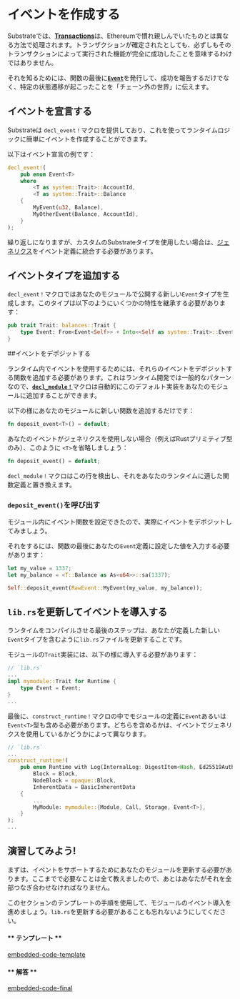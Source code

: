 イベントを作成する
===

Substrateでは、[**Transactions**](https://docs.substrate.dev/docs/glossary#section-transaction)は、Ethereumで慣れ親しんでいたものとは異なる方法で処理されます。トランザクションが確定されたとしても、必ずしもそのトランザクションによって実行された機能が完全に成功したことを意味するわけではありません。

それを知るためには、関数の最後に[**`Event`**](https://docs.substrate.dev/docs/glossary#section-events)を発行して、成功を報告するだけでなく、特定の状態遷移が起こったことを「チェーン外の世界」に伝えます。

## イベントを宣言する

Substrateは `decl_event！`マクロを提供しており、これを使ってランタイムロジックに簡単にイベントを作成することができます。

以下はイベント宣言の例です：

```rust
decl_event!(
    pub enum Event<T>
    where
        <T as system::Trait>::AccountId,
        <T as system::Trait>::Balance
    {
        MyEvent(u32, Balance),
        MyOtherEvent(Balance, AccountId),
    }
);
```

繰り返しになりますが、カスタムのSubstrateタイプを使用したい場合は、[ジェネリクス](https://doc.rust-jp.rs/the-rust-programming-language-ja/1.6/book/generics.html)をイベント定義に統合する必要があります。

## イベントタイプを追加する

`decl_event！`マクロではあなたのモジュールで公開する新しい`Event`タイプを生成します。このタイプは以下のようにいくつかの特性を継承する必要があります：

```rust
pub trait Trait: balances::Trait {
    type Event: From<Event<Self>> + Into<<Self as system::Trait>::Event>;
}
```

##イベントをデポジットする

ランタイム内でイベントを使用するためには、それらのイベントをデポジットする関数を追加する必要があります。これはランタイム開発では一般的なパターンなので、[**`decl_module！`**](https://github.com/paritytech/wiki/pull/272)マクロは自動的にこのデフォルト実装をあなたのモジュールに追加することができます。

以下の様にあなたのモジュールに新しい関数を追加するだけです：

```rust
fn deposit_event<T>() = default;
```

あなたのイベントがジェネリクスを使用しない場合（例えばRustプリミティブ型のみ）、このように `<T>`を省略しましょう：

```rust
fn deposit_event() = default;
```

`decl_module！`マクロはこの行を検出し、それをあなたのランタイムに適した関数定義と置き換えます。

### `deposit_event()`を呼び出す

モジュール内にイベント関数を設定できたので、実際にイベントをデポジットしてみましょう。

それをするには、関数の最後にあなたの`Event`定義に設定した値を入力する必要があります：

```rust
let my_value = 1337;
let my_balance = <T::Balance as As<u64>>::sa(1337);

Self::deposit_event(RawEvent::MyEvent(my_value, my_balance));
```

## `lib.rs`を更新してイベントを導入する

ランタイムをコンパイルさせる最後のステップは、あなたが定義した新しい`Event`タイプを含むように`lib.rs`ファイルを更新することです。

モジュールの`Trait`実装には、以下の様に導入する必要があります：

```rust
// `lib.rs`
...
impl mymodule::Trait for Runtime {
    type Event = Event;
}
...
```

最後に、`construct_runtime！`マクロの中でモジュールの定義に`Event`あるいは`Event<T>`型も含める必要があります。どちらを含めるかは、イベントでジェネリクスを使用しているかどうかによって異なります。

```rust
// `lib.rs`
...
construct_runtime!(
    pub enum Runtime with Log(InternalLog: DigestItem<Hash, Ed25519AuthorityId>) where
        Block = Block,
        NodeBlock = opaque::Block,
        InherentData = BasicInherentData
    {
        ...
        MyModule: mymodule::{Module, Call, Storage, Event<T>},
    }
);
...
```

## 演習してみよう!

まずは、イベントをサポートするためにあなたのモジュールを更新する必要があります。ここまでで必要なことは全て教えましたので、あとはあなたがそれを全部つなぎ合わせなければなりません。

このセクションのテンプレートの手順を使用して、モジュールのイベント導入を進めましょう。`lib.rs`を更新する必要があることも忘れないようにしてください。

<!-- tabs:start -->

#### ** テンプレート **

[embedded-code-template](../../2/assets/2.2-template.rs ':include :type=code embed-template')

#### ** 解答 **

[embedded-code-final](../../2/assets/2.2-finished-code.rs ':include :type=code embed-final')

<!-- tabs:end -->
